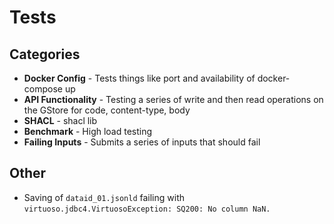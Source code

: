 # Tests

## Categories

* **Docker Config** - Tests things like port and availability of docker-compose up
* **API Functionality** - Testing a series of write and then read operations on the GStore for code, content-type, body
* **SHACL** - shacl lib
* **Benchmark** - High load testing
* **Failing Inputs** - Submits a series of inputs that should fail

## Other

* Saving of `dataid_01.jsonld` failing with `virtuoso.jdbc4.VirtuosoException: SQ200: No column NaN.`
